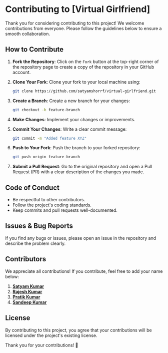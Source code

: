# Contributing to [Virtual Girlfriend]

Thank you for considering contributing to this project! We welcome contributions from everyone. Please follow the guidelines below to ensure a smooth collaboration.

## How to Contribute

1. **Fork the Repository**: Click on the `Fork` button at the top-right corner of the repository page to create a copy of the repository in your GitHub account.

2. **Clone Your Fork**: Clone your fork to your local machine using:
   ```sh
   git clone https://github.com/satyamshorrf/virtual-girlfriend.git
   ```

3. **Create a Branch**: Create a new branch for your changes:
   ```sh
   git checkout -b feature-branch
   ```

4. **Make Changes**: Implement your changes or improvements.

5. **Commit Your Changes**: Write a clear commit message:
   ```sh
   git commit -m "Added feature XYZ"
   ```

6. **Push to Your Fork**: Push the branch to your forked repository:
   ```sh
   git push origin feature-branch
   ```

7. **Submit a Pull Request**: Go to the original repository and open a Pull Request (PR) with a clear description of the changes you made.

## Code of Conduct

- Be respectful to other contributors.
- Follow the project's coding standards.
- Keep commits and pull requests well-documented.

## Issues & Bug Reports

If you find any bugs or issues, please open an issue in the repository and describe the problem clearly.

## Contributors

We appreciate all contributions! If you contribute, feel free to add your name below:

1. [**Satyam Kumar**](https://github.com/satyamshorrf)
2. [**Rajesh Kumar**](https://github.com/sigmarajesh)
3. [**Pratik Kumar**](https://github.com/Vicy7463)
4. [**Sandeep Kumar**](https://github.com/sandeepkrpoddar)

## License

By contributing to this project, you agree that your contributions will be licensed under the project's existing license.

Thank you for your contributions! 🚀

